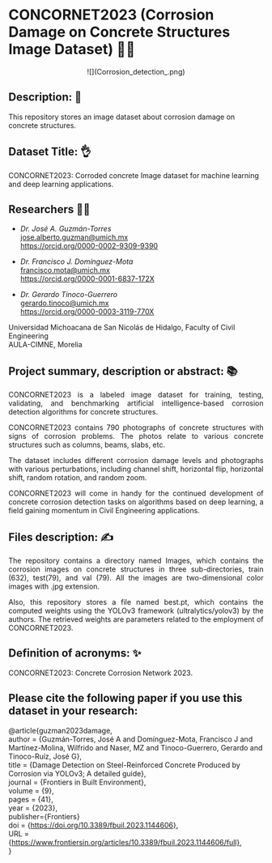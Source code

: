 # CONCORNET2023 (Corrosion Damage on Concrete Structures Image Dataset) 🧑‍🏫
<p align="center"> ![](Corrosion_detection_.png) </p>
 
## Description: 📝
This repository stores an image dataset about corrosion damage on concrete structures.

## Dataset Title: 👌
CONCORNET2023: Corroded concrete Image dataset for machine learning and deep learning applications.

## Researchers 🧑‍🔬
- *Dr. José A. Guzmán-Torres* <br />
jose.alberto.guzman@umich.mx <br />
https://orcid.org/0000-0002-9309-9390

- *Dr. Francisco J. Domínguez-Mota* <br />
francisco.mota@umich.mx <br />
https://orcid.org/0000-0001-6837-172X
- *Dr. Gerardo Tinoco-Guerrero* <br />
gerardo.tinoco@umich.mx <br />
https://orcid.org/0000-0003-3119-770X

Universidad Michoacana de San Nicolás de Hidalgo, Faculty of Civil Engineering <br />
AULA-CIMNE, Morelia

## Project summary, description or abstract: 📚
<p align="justify"> CONCORNET2023 is a labeled image dataset for training, testing, validating, and benchmarking artificial intelligence-based corrosion detection algorithms for concrete structures. </p>

<p align="justify"> CONCORNET2023 contains 790 photographs of concrete structures with signs of corrosion problems. The photos relate to various concrete structures such as columns, beams, slabs, etc. </p>

<p align="justify"> The dataset includes different corrosion damage levels and photographs with various perturbations, including channel shift, horizontal flip, horizontal shift, random rotation, and random zoom.</p>

<p align="justify"> CONCORNET2023 will come in handy for the continued development of concrete corrosion detection tasks on algorithms based on deep learning, a field gaining momentum in Civil Engineering applications. </p>

## Files description: ✍️
<p align="justify"> The repository contains a directory named Images, which contains the corrosion images on concrete structures in three sub-directories, train (632), test(79), and val (79). All the images are two-dimensional color images with .jpg extension. </p>

 <p align="justify"> Also, this repository stores a file named best.pt, which contains the computed weights using the YOLOv3 framework (ultralytics/yolov3) by the authors. The retrieved weights are parameters related to the employment of CONCORNET2023. </p>

## Definition of acronyms: ✨
CONCORNET2023: Concrete Corrosion Network 2023.

## Please cite the following paper if you use this dataset in your research:

@article{guzman2023damage, <br />
author = {Guzmán-Torres, José A and Domínguez-Mota, Francisco J and Martínez-Molina, Wilfrido and Naser, MZ and Tinoco-Guerrero, Gerardo and Tinoco-Ruíz, José G}, <br />
title = {Damage Detection on Steel-Reinforced Concrete Produced by Corrosion via YOLOv3; A detailed guide}, <br />
journal = {Frontiers in Built Environment}, <br />
volume = {9}, <br />
pages = {41}, <br />
year = {2023}, <br />
publisher={Frontiers} <br />
doi = {https://doi.org/10.3389/fbuil.2023.1144606}, <br />
URL = {https://www.frontiersin.org/articles/10.3389/fbuil.2023.1144606/full}, <br />
}
